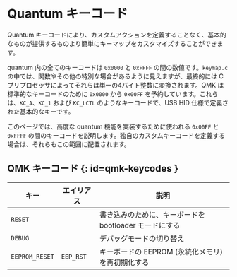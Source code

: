 # Quantum キーコード

<!---
  original document: 0.9.55:docs/quantum_keycodes.md
  git diff 0.9.55 HEAD -- docs/quantum_keycodes.md | cat
-->

Quantum キーコードにより、カスタムアクションを定義することなく、基本的なものが提供するものより簡単にキーマップをカスタマイズすることができます。

quantum 内の全てのキーコードは `0x0000` と `0xFFFF` の間の数値です。`keymap.c` の中では、関数やその他の特別な場合があるように見えますが、最終的には C プリプロセッサによってそれらは単一の4バイト整数に変換されます。QMK は標準的なキーコードのために `0x0000` から `0x00FF` を予約しています。これらは、`KC_A`、`KC_1` および `KC_LCTL` のようなキーコードで、USB HID 仕様で定義された基本的なキーです。

このページでは、高度な quantum 機能を実装するために使われる `0x00FF` と `0xFFFF` の間のキーコードを説明します。独自のカスタムキーコードを定義する場合は、それらもこの範囲に配置されます。

## QMK キーコード {: id=qmk-keycodes }

| キー           | エイリアス | 説明                                                   |
|----------------|------------|--------------------------------------------------------|
| `RESET`        |            | 書き込みのために、キーボードを bootloader モードにする |
| `DEBUG`        |            | デバッグモードの切り替え                               |
| `EEPROM_RESET` | `EEP_RST`  | キーボードの EEPROM (永続化メモリ) を再初期化する      |
